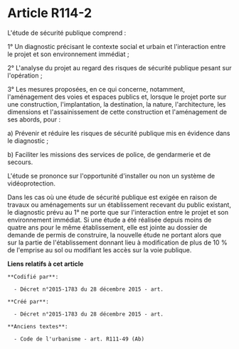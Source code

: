 # Article R114-2

L'étude de sécurité publique comprend :

1° Un diagnostic précisant le contexte social et urbain et l'interaction entre le projet et son environnement immédiat ;

2° L'analyse du projet au regard des risques de sécurité publique pesant sur l'opération ;

3° Les mesures proposées, en ce qui concerne, notamment, l'aménagement des voies et espaces publics et, lorsque le projet
porte sur une construction, l'implantation, la destination, la nature, l'architecture, les dimensions et l'assainissement de
cette construction et l'aménagement de ses abords, pour :

a) Prévenir et réduire les risques de sécurité publique mis en évidence dans le diagnostic ;

b) Faciliter les missions des services de police, de gendarmerie et de secours.

L'étude se prononce sur l'opportunité d'installer ou non un système de vidéoprotection.

Dans les cas où une étude de sécurité publique est exigée en raison de travaux ou aménagements sur un établissement recevant
du public existant, le diagnostic prévu au 1° ne porte que sur l'interaction entre le projet et son environnement immédiat.
Si une étude a été réalisée depuis moins de quatre ans pour le même établissement, elle est jointe au dossier de demande de
permis de construire, la nouvelle étude ne portant alors que sur la partie de l'établissement donnant lieu à modification de
plus de 10 % de l'emprise au sol ou modifiant les accès sur la voie publique.

**Liens relatifs à cet article**

	**Codifié par**:

	  - Décret n°2015-1783 du 28 décembre 2015 - art.

	**Créé par**:

	  - Décret n°2015-1783 du 28 décembre 2015 - art.

	**Anciens textes**:

	  - Code de l'urbanisme - art. R111-49 (Ab)
